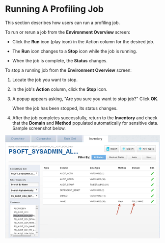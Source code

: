 # Running A Profiling Job

This section describes how users can run a profiling job.

To run or rerun a job from the **Environment Overview** screen:

  - Click the **Run** icon (play icon) in the Action column for the
    desired job.

  - The **Run** icon changes to a **Stop** icon while the job is
    running.

  - When the job is complete, the **Status** changes.

To stop a running job from the **Environment Overview** screen:

1.  Locate the job you want to stop.

2.  In the job's **Action** column, click the **Stop** icon.

3.  A popup appears asking, "Are you sure you want to stop job?" Click
    **OK**.

    When the job has been stopped, its status changes.

4.  After the job completes successfully, return to the **Inventory**
    and check that the **Domain** and **Method** populated
    automatically for sensitive data. Sample screenshot below.

![](./media/image2.png)
